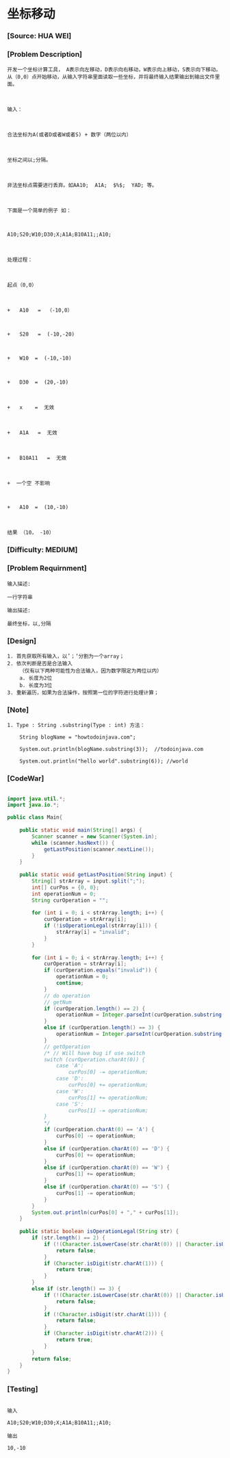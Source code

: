 # 坐标移动

### [Source: HUA WEI]

### [Problem Description]
	
	开发一个坐标计算工具， A表示向左移动，D表示向右移动，W表示向上移动，S表示向下移动。从（0,0）点开始移动，从输入字符串里面读取一些坐标，并将最终输入结果输出到输出文件里面。

 

	输入：

	 

	合法坐标为A(或者D或者W或者S) + 数字（两位以内）

	 

	坐标之间以;分隔。

	 

	非法坐标点需要进行丢弃。如AA10;  A1A;  $%$;  YAD; 等。

	 

	下面是一个简单的例子 如：

	 

	A10;S20;W10;D30;X;A1A;B10A11;;A10;

	 

	处理过程：

	 

	起点（0,0）

	 

	+   A10   =  （-10,0）

	 

	+   S20   =  (-10,-20)

	 

	+   W10  =  (-10,-10)

	 

	+   D30  =  (20,-10)

	 

	+   x    =  无效

	 

	+   A1A   =  无效

	 

	+   B10A11   =  无效

	 

	+  一个空 不影响

	 

	+   A10  =  (10,-10)

	 

	结果 （10， -10）

### [Difficulty: MEDIUM]

### [Problem Requirnment]
	
	输入描述:

	一行字符串

	输出描述:

	最终坐标，以,分隔

### [Design]
	
	1. 首先获取所有输入，以’；‘分割为一个array；
	2. 依次判断是否是合法输入
		（仅有以下两种可能性为合法输入，因为数字限定为两位以内）
		a. 长度为2位
		b. 长度为3位
	3. 重新遍历，如果为合法操作，按照第一位的字符进行处理计算；

### [Note]

	1. Type : String .substring(Type : int) 方法：
		
		String blogName = "howtodoinjava.com";
 
        System.out.println(blogName.substring(3));  //todoinjava.com
         
        System.out.println("hello world".substring(6)); //world

### [CodeWar]

```java

import java.util.*;
import java.io.*;

public class Main{
    
    public static void main(String[] args) {
        Scanner scanner = new Scanner(System.in);
        while (scanner.hasNext()) {
            getLastPosition(scanner.nextLine());
        }
    }
    
    public static void getLastPosition(String input) {
        String[] strArray = input.split(";");
        int[] curPos = {0, 0};
        int operationNum = 0;
        String curOperation = "";
        
        for (int i = 0; i < strArray.length; i++) {
            curOperation = strArray[i];
            if (!isOperationLegal(strArray[i])) {
                strArray[i] = "invalid";
            }
        }
        
        for (int i = 0; i < strArray.length; i++) {
            curOperation = strArray[i];
            if (curOperation.equals("invalid")) {
                operationNum = 0;
                continue;
            }
            // do operation
            // getNum
            if (curOperation.length() == 2) {
                operationNum = Integer.parseInt(curOperation.substring(curOperation.length()-1));
            }
            else if (curOperation.length() == 3) {
                operationNum = Integer.parseInt(curOperation.substring(curOperation.length()-2));
            }
            // getOperation
            /* // Will have bug if use switch
            switch (curOperation.charAt(0)) {
                case 'A':
                    curPos[0] -= operationNum;
                case 'D':
                    curPos[0] += operationNum;
                case 'W':
                    curPos[1] += operationNum;
                case 'S':
                    curPos[1] -= operationNum;
            }
            */
            if (curOperation.charAt(0) == 'A') {
                curPos[0] -= operationNum;
            }
            else if (curOperation.charAt(0) == 'D') {
                curPos[0] += operationNum;
            }
            else if (curOperation.charAt(0) == 'W') {
                curPos[1] += operationNum;
            }
            else if (curOperation.charAt(0) == 'S') {
                curPos[1] -= operationNum;
            }
        }
        System.out.println(curPos[0] + "," + curPos[1]);
    }
    
    public static boolean isOperationLegal(String str) {
        if (str.length() == 2) {
            if (!(Character.isLowerCase(str.charAt(0)) || Character.isUpperCase(str.charAt(0)))) {
                return false;
            }
            if (Character.isDigit(str.charAt(1))) {
                return true;
            }
        }
        else if (str.length() == 3) {
            if (!(Character.isLowerCase(str.charAt(0)) || Character.isUpperCase(str.charAt(0)))) {
                return false;
            }
            if (!Character.isDigit(str.charAt(1))) {
                return false;
            }
            if (Character.isDigit(str.charAt(2))) {
                return true;
            }
        }
        return false;
    }
}

```

### [Testing]

```

输入

A10;S20;W10;D30;X;A1A;B10A11;;A10;

输出

10,-10

```